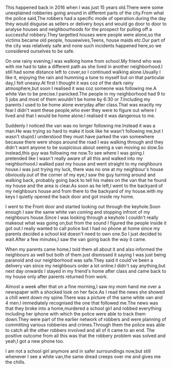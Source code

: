 This happened back in 2016 when I was just 15 years old.There were some unexplained robberies going around in different parts of the city.From what the police said,The robbers had a specific mode of operation.during the day they would disguise as sellers or delivery boys and would go door to door to analyse houses and neighbourhoods for the prospect for pulling off a successful robbery.They targetted houses were people were alone,so the victims became old people, housewives,Teens, house maids etc.Our part of the city was relatively safe and none such incidents happened here,so we considered ourselves to be safe.

On one rainy evening,I was walking home from school.My friend who was with me had to take a different path as she lived in another neighborhood.I still had some distance left to cover,so I continued walking alone.Usually I like it, enjoying the rain and humming a tune to myself but on that particular day,I felt uneasy.At first I thought it was coz of the dark rainy atmosphere,but soon I realised it was coz someone was following me.A white Van to be precise.I panicked.The people in my neighborhood had 9 to 5 jobs and most of them wouldn't be home by 6:30 or 7.Including my parents.I used to be home alone everyday after class.That was exactly my fear.I didn't want these people,who ever they were to figure out where I lived and that I would be home alone.I realised it was dangerous to me.

Suddenly I noticed the van was no longer following me.Instead it was a man.He was trying so hard to make it look like he wasn't following me,but I wasn't stupid.I understood they must have parked the van somewhere because there were shops around the road I was walking through and they didn't want anyone to be suspicious about seeing a van moving so slow.So instead,this guy was following me now.To see where I was going.I pretended like I wasn't really aware of all this and walked into my neighborhood.I walked past my house and went straight to my neighbours house.I was just trying my luck, there was no one at my neighbour's house obviously.out of the corner of my eye,I saw the guy turning around and walking back, probably going back to tell his mates on the van that he found my house and the area is clear.As soon as he left,I went to the backyard of my neighbours house and from there to the backyard of my house.with my keys I quietly opened the back door and got inside my home.

I went to the Front door and started looking out through the keyhole.Soon enough I saw the same white van coming and stopping infront of my neighbours house.Since I was looking through a keyhole I couldn't really makeout what was going on,but from the sound I figured the people inside it got out.I really wanted to call police but I had no phone at home since my parents decided a school kid doesn't need to own one.So I just decided to wait.After a few minutes,I saw the van going back the way it came.

When my parents came home,I told them all about it and also informed the neighbours as well but both of them just dismissed it saying I was just being paranoid and our neighborhood was safe.They said it could've been a delivery van since my neighbours order a lot online.I didn't say anything,but next day onwards I stayed in my friend's home after class and came back to my house only after parents returned from work.

Almost a week after that on a fine morning,I saw my mom hand me over a newspaper with a shocked look on her face.As I read the news she showed a chill went down my spine.There was a picture of the same white van and 4 men.I immediately recognised the one that followed me.The news was that they broke into a home,murdered a school girl and robbed everything including her iphone with which the police were able to track them down.They were part of the earlier network of robbers and were planning of committing various robberies and crimes.Through them the police was able to catch all the other robbers involved and all of it came to an end.
The positive outcome from all this was that the robbery problem was solved and yeah,I got a new phone too.

I am not a school girl anymore and in safer surroundings now,but still whenever I see a white van,the same dread creeps over me and gives me the chills.